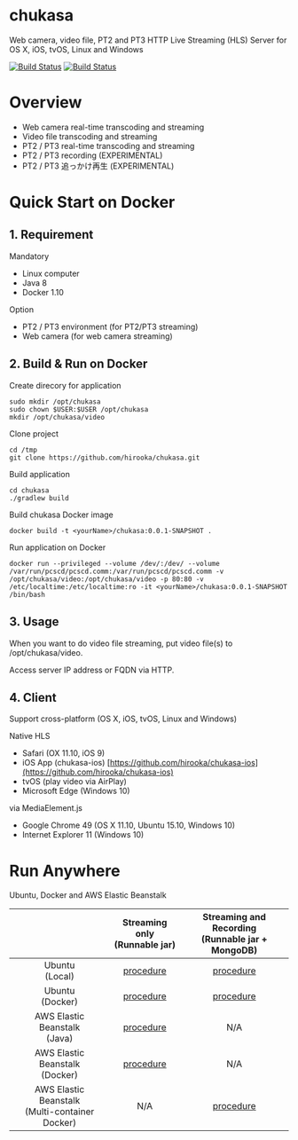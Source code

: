 # chukasa 

Web camera, video file, PT2 and PT3 HTTP Live Streaming (HLS) Server for OS X, iOS, tvOS, Linux and Windows

[![Build Status](https://travis-ci.org/hirooka/chukasa.svg?branch=master)](https://travis-ci.org/hirooka/chukasa) [![Build Status](https://circleci.com/gh/hirooka/chukasa.png?style=shield)](https://circleci.com/gh/hirooka/chukasa)

# Overview

* Web camera real-time transcoding and streaming
* Video file transcoding and streaming
* PT2 / PT3 real-time transcoding and streaming
* PT2 / PT3 recording (EXPERIMENTAL)
* PT2 / PT3 追っかけ再生 (EXPERIMENTAL)

# Quick Start on Docker

## 1. Requirement

Mandatory

* Linux computer
* Java 8
* Docker 1.10

Option

* PT2 / PT3 environment (for PT2/PT3 streaming)
* Web camera (for web camera streaming)

## 2. Build & Run on Docker

Create direcory for application

    sudo mkdir /opt/chukasa
    sudo chown $USER:$USER /opt/chukasa
    mkdir /opt/chukasa/video

Clone project

    cd /tmp
    git clone https://github.com/hirooka/chukasa.git

Build application

    cd chukasa
    ./gradlew build

Build chukasa Docker image

    docker build -t <yourName>/chukasa:0.0.1-SNAPSHOT .


Run application on Docker

    docker run --privileged --volume /dev/:/dev/ --volume /var/run/pcscd/pcscd.comm:/var/run/pcscd/pcscd.comm -v /opt/chukasa/video:/opt/chukasa/video -p 80:80 -v /etc/localtime:/etc/localtime:ro -it <yourName>/chukasa:0.0.1-SNAPSHOT /bin/bash

## 3. Usage

When you want to do video file streaming, put video file(s) to /opt/chukasa/video.  

Access server IP address or FQDN via HTTP.

## 4. Client

Support cross-platform (OS X, iOS, tvOS, Linux and Windows)

Native HLS

* Safari (OX 11.10, iOS 9)
* iOS App (chukasa-ios) [https://github.com/hirooka/chukasa-ios](https://github.com/hirooka/chukasa-ios)
* tvOS (play video via AirPlay)
* Microsoft Edge (Windows 10)

via MediaElement.js

* Google Chrome 49 (OS X 11.10, Ubuntu 15.10, Windows 10)
* Internet Explorer 11 (Windows 10)

# Run Anywhere

Ubuntu, Docker and AWS Elastic Beanstalk

|   | Streaming only<br>(Runnable jar) | Streaming and Recording<br>(Runnable jar + MongoDB) |
|:---:|:---:|:---:|
| Ubuntu<br>(Local) | [procedure](procedure/procedure_ubuntu_local_jar.txt) | [procedure](procedure/procedure_ubuntu_local_jar_db.txt) |
| Ubuntu<br>(Docker) | [procedure](procedure/procedure_ubuntu_local_docker_jar.txt) | [procedure](procedure/procedure_ubuntu_local_docker_jar_db.txt) |
| AWS Elastic Beanstalk<br>(Java) | [procedure](procedure/procedure_aws_elastic_beanstalk_jar.txt) | N/A |
| AWS Elastic Beanstalk<br>(Docker) | [procedure](procedure/procedure_aws_elastic_beanstalk_docker_jar.txt) | N/A |
| AWS Elastic Beanstalk<br>(Multi-container Docker) | N/A | [procedure](procedure/procedure_aws_elastic_beanstalk_multi_container_docker_jar_db.txt) |
